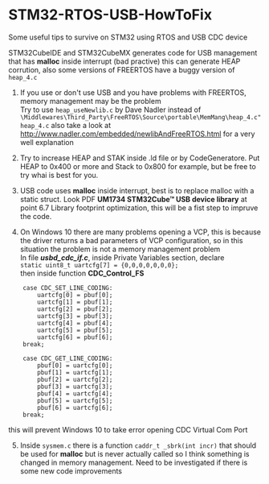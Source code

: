 # STM32-RTOS-USB-HowToFix
Some useful tips to survive on STM32 using RTOS and USB CDC device 

STM32CubeIDE and STM32CubeMX generates code for USB management that has **malloc** inside interrupt (bad practive) this can generate HEAP corrution, also some versions of FREERTOS have a buggy version of ```heap_4.c```

1) If you use or don't use USB and you have problems with FREERTOS, memory management may be the problem\
Try to use ```heap_useNewlib.c``` by Dave Nadler instead of ```\Middlewares\Third_Party\FreeRTOS\Source\portable\MemMang\heap_4.c"heap_4.c```
also take a look at http://www.nadler.com/embedded/newlibAndFreeRTOS.html for a very well explanation

2) Try to increase HEAP and STAK inside .ld file or by CodeGeneratore. Put HEAP to 0x400 or more and Stack to 0x800 for example, but be free to try whai is best for you.

3) USB code uses **malloc** inside interrupt, best is to replace malloc with a static struct. Look PDF **UM1734 STM32Cube™ USB device library** at point 6.7 Library footprint optimization, this will be a fist step to impruve the code.

4) On Windows 10 there are many problems opening a VCP, this is because the driver returns a bad parameters of VCP configuration, so in this situation the problem is not a memory management problem\
In file ***usbd_cdc_if.c***, inside Private Variables section, declare\
```static uint8_t uartcfg[7] = {0,0,0,0,0,0,0};```\
then inside function **CDC_Control_FS**

```
    case CDC_SET_LINE_CODING:
      	uartcfg[0] = pbuf[0];
      	uartcfg[1] = pbuf[1];
      	uartcfg[2] = pbuf[2];
      	uartcfg[3] = pbuf[3];
      	uartcfg[4] = pbuf[4];
      	uartcfg[5] = pbuf[5];
      	uartcfg[6] = pbuf[6];
    break;

    case CDC_GET_LINE_CODING:
      	pbuf[0] = uartcfg[0];
      	pbuf[1] = uartcfg[1];
      	pbuf[2] = uartcfg[2];
      	pbuf[3] = uartcfg[3];
      	pbuf[4] = uartcfg[4];
      	pbuf[5] = uartcfg[5];
      	pbuf[6] = uartcfg[6];
    break;
```
this will prevent Windows 10 to take error opening CDC Virtual Com Port

5) Inside ```sysmem.c``` there is a function ```caddr_t _sbrk(int incr)``` that should be used for **malloc** but is never actually called so I think something is changed in memory management. Need to be investigated if there is some new code improvements
